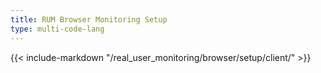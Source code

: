```yaml
---
title: RUM Browser Monitoring Setup
type: multi-code-lang
---
```


{{< include-markdown "/real_user_monitoring/browser/setup/client/" >}}